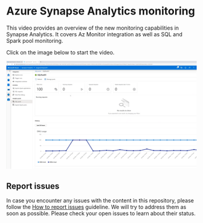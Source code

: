# Azure Synapse Analytics monitoring

This video provides an overview of the new monitoring capabilities in Synapse Analytics. It covers Az Monitor integration as well as SQL and Spark pool monitoring.

Click on the image below to start the video.

[![Synapse Analytics monitoring](./../hands-on-labs/media/video-03.png)](https://msit.microsoftstream.com/video/7f32a1ff-0400-b9eb-303d-f1eb35a5ea8c)

## Report issues

In case you encounter any issues with the content in this repository, please follow the [How to report issues](./../report-issues.md) guideline. We will try to address them as soon as possible. Please check your open issues to learn about their status.
